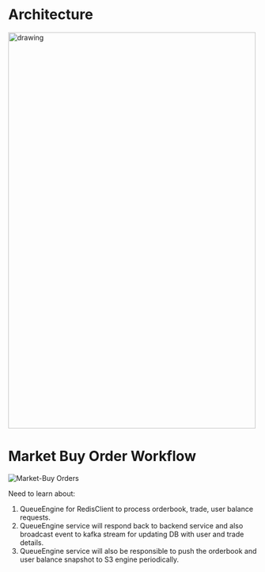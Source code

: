 # Architecture 


<img src="https://github.com/user-attachments/assets/b8145807-88f2-4259-a961-012e8cadaace" alt="drawing" style="width:500px;height:800px"/>




# Market Buy Order Workflow

![Market-Buy Orders](https://github.com/user-attachments/assets/cadb2253-c602-4c55-b36c-b979ca9c5584)


Need to learn about: 

1. QueueEngine for RedisClient to process orderbook, trade, user balance requests.
2. QueueEngine service will respond back to backend service and also broadcast event to kafka stream for updating DB with user and trade details.
3. QueueEngine service will also be responsible to push the orderbook and user balance snapshot to S3 engine periodically. 
